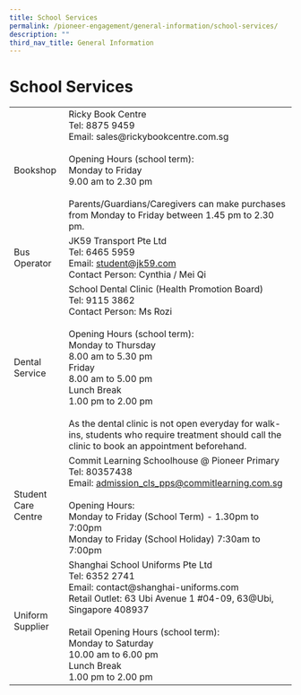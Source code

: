 ```yaml
---
title: School Services
permalink: /pioneer-engagement/general-information/school-services/
description: ""
third_nav_title: General Information
---
```

# School Services

<table>
<tbody>
<tr>
<td>Bookshop</td>
<td>Ricky Book Centre<br />Tel: 8875 9459<br />Email: sales@rickybookcentre.com.sg<br /><br />Opening Hours (school term):<br />Monday to Friday<br />9.00 am to 2.30 pm<br /><br />Parents/Guardians/Caregivers can make purchases from Monday to Friday between 1.45 pm to 2.30 pm.</td>
</tr>
<tr>
<td>Bus Operator</td>
<td>JK59 Transport Pte Ltd<br />Tel: 6465 5959<br />Email: <a href="mailto:student@jk59.com">student@jk59.com</a><br />Contact Person: Cynthia / Mei Qi</td>
</tr>
<tr>
<td>Dental Service</td>
<td>School Dental Clinic (Health Promotion Board)<br />Tel: 9115 3862<br />Contact Person: Ms Rozi<br /><br />Opening Hours (school term):<br />Monday to Thursday<br />8.00 am to 5.30 pm<br />Friday<br />8.00 am to 5.00 pm <br />Lunch Break<br />1.00 pm to 2.00 pm<br /><br />As the dental clinic is not open everyday for walk-ins, students who require treatment should call the clinic to book an appointment beforehand.</td>
</tr>
<tr>
<td>Student Care Centre</td>
<td>Commit Learning Schoolhouse @ Pioneer Primary<br />Tel: 80357438<br />Email: <a href="mailto:admission_cls_pps@commitlearning.com.sg">admission_cls_pps@commitlearning.com.sg</a><br /><br />Opening Hours: <br /> Monday to Friday (School Term) - 1.30pm to 7:00pm<br />Monday to Friday (School Holiday) 7:30am to 7:00pm</td>
</tr>
<tr>
<td>Uniform Supplier</td>
<td>Shanghai School Uniforms Pte Ltd<br />Tel: 6352 2741<br />Email: contact@shanghai-uniforms.com<br />Retail Outlet: 63 Ubi Avenue 1 #04-09, 63@Ubi, Singapore 408937<br /><br />Retail Opening Hours (school term): <br />Monday to Saturday<br />10.00 am to 6.00 pm<br />Lunch Break<br />1.00 pm to 2.00 pm</td>
</tr>
</tbody>
</table>